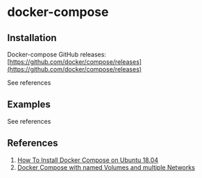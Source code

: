 # docker-compose

## Installation

Docker-compose GitHub releases: [https://github.com/docker/compose/releases](https://github.com/docker/compose/releases)

See references

## Examples

See references

## References

1. [How To Install Docker Compose on Ubuntu 18.04](https://www.digitalocean.com/community/tutorials/how-to-install-docker-compose-on-ubuntu-18-04)
2. [Docker Compose with named Volumes and multiple Networks](https://sandro-keil.de/blog/docker-compose-with-named-volumes-and-multiple-networks/)


